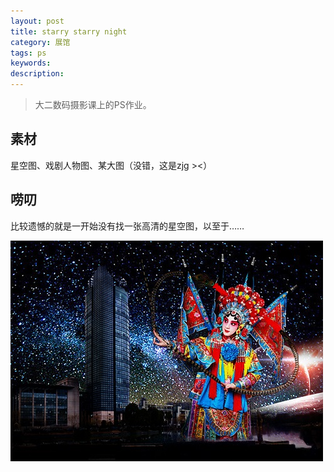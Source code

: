 ```yaml
---
layout: post
title: starry starry night
category: 展馆
tags: ps
keywords: 
description: 
---
```


> 大二数码摄影课上的PS作业。

## 素材
星空图、戏剧人物图、某大图（没错，这是zjg ><）

## 唠叨
比较遗憾的就是一开始没有找一张高清的星空图，以至于……

![zjgsky](/public/upload/photography/zjgsky.jpg)